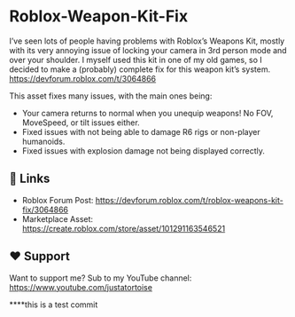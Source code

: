 # Roblox-Weapon-Kit-Fix
I’ve seen lots of people having problems with Roblox’s Weapons Kit, mostly with its very annoying issue of locking your camera in 3rd person mode and over your shoulder. I myself used this kit in one of my old games, so I decided to make a (probably) complete fix for this weapon kit’s system. https://devforum.roblox.com/t/3064866

This asset fixes many issues, with the main ones being:
- Your camera returns to normal when you unequip weapons! No FOV, MoveSpeed, or tilt issues either.
- Fixed issues with not being able to damage R6 rigs or non-player humanoids.
- Fixed issues with explosion damage not being displayed correctly.

## 🔗 Links
- Roblox Forum Post: https://devforum.roblox.com/t/roblox-weapons-kit-fix/3064866
- Marketplace Asset: https://create.roblox.com/store/asset/101291163546521

## ♥️ Support
Want to support me? Sub to my YouTube channel: https://www.youtube.com/justatortoise

****this is a test commit
